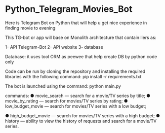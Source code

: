 # Python_Telegram_Movies_Bot

Here is Telegram Bot on Python that will help u get nice experience in finding movie to evening

This TG-bot or app will base on Monolith architecture that contain liers as:

1- API Telegram-Bot
2- API website
3- database

Database:
it uses tool ORM as peewee that help create DB by python code only


Code can be run by cloning the repository and 
installing the required libraries with the following command:  pip install -r requirements.txt

The bot is launched using the command: python main.py

commands:
● movie_search — search for a movie/TV series by title;
● movie_by_rating — search for movies/TV series by rating;
● low_budget_movie — search for movies/TV series with a low budget;

● high_budget_movie — search for movies/TV series with a high budget;
● history — ability to view the history of requests and search for a movie/TV series.
